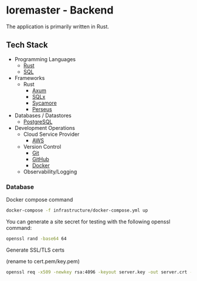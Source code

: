 # loremaster - Backend

The application is primarily written in Rust.

## Tech Stack

- Programming Languages
  - [Rust](https://www.rust-lang.org/)
  - [SQL](https://en.wikipedia.org/wiki/SQL)
- Frameworks
  - Rust
    - [Axum](https://github.com/tokio-rs/axum)
    - [SQLx](https://github.com/launchbadge/sqlx)
    - [Sycamore](https://github.com/sycamore-rs/sycamore)
    - [Perseus](https://github.com/framesurge/perseus)
- Databases / Datastores
  - [PostgreSQL](https://www.postgresql.org/)
- Development Operations
  - Cloud Service Provider
    - [AWS](https://aws.amazon.com/)
  - Version Control
    - [Git](https://git-scm.com/)
    - [GitHub](https://github.com/)
    - [Docker](https://www.docker.com/)
  - Observability/Logging

### Database

Docker compose command

```sh
docker-compose -f infrastructure/docker-compose.yml up
```

You can generate a site secret for testing with the following openssl command:

```bash
openssl rand -base64 64
```

Generate SSL/TLS certs

(rename to cert.pem/key.pem)

```bash
openssl req -x509 -newkey rsa:4096 -keyout server.key -out server.crt -days 365 -sha256 -nodes --subj '/CN=localhost/'
```
